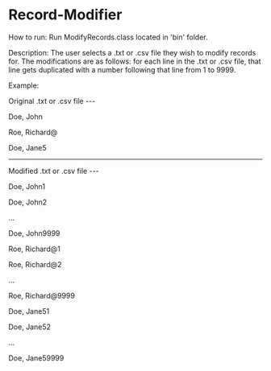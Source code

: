 # Record-Modifier

How to run: Run ModifyRecords.class located in 'bin' folder.

Description: The user selects a .txt or .csv file they wish to modify records for. The modifications are as follows: for each line in the .txt or .csv file, that line gets duplicated with a number following that line from 1 to 9999.

Example:

Original .txt or .csv file ---

Doe, John

Roe, Richard@

Doe, Jane5
____________________________________________________

Modified .txt or .csv file ---

Doe, John1

Doe, John2

...

Doe, John9999

Roe, Richard@1

Roe, Richard@2

...

Roe, Richard@9999

Doe, Jane51

Doe, Jane52

...

Doe, Jane59999

